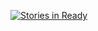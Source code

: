 [![Stories in Ready](https://badge.waffle.io/junctioniv/UnityTest.png?label=ready&title=Ready)](https://waffle.io/junctioniv/UnityTest)
